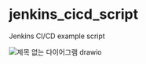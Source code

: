 # jenkins_cicd_script
Jenkins CI/CD example script

![제목 없는 다이어그램 drawio](https://github.com/CJY512/jenkins_cicd_script/assets/93821377/e2fe03d1-95a9-4a9e-b9ac-74646e895bb1)
